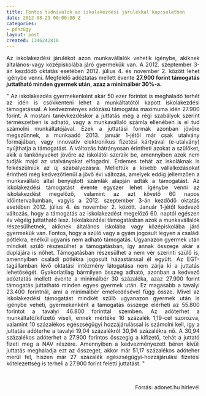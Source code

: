 ```yaml
---
title: Fontos tudnivalók az iskolakezdési járulékkal kapcsolatban
date: 2012-08-29 00:00:00 Z
categories:
- pénzügy
layout: post
created: 1346242810
---
```


<p style="text-align: justify;">Az iskolakezdési járulékot azon munkavállalók vehetik igénybe, akiknek általános-vagy középiskolába járó gyermekük van. A 2012. szeptember 3-án kezdődő oktatás esetében 2012. július 4. és november 2. között lehet igénybe venni. Megfelelő adóztatás mellett évente <strong>27.900 forint támogatás juttatható minden gyermek után, azaz a minimálbér 30%-a.</strong></p><p><!--break--></p><p style="text-align: justify;">" Az iskolakezdés gyermekenként akár 50 ezer forintot is meghaladó terhét az idén is csökkenteni lehet a munkáltatótól kapott iskolakezdési támogatással. A kedvezményes adózású támogatás maximuma idén 27.900 forint. A mostani tanévkezdéskor a juttatás még a régi szabályok szerint természetben is adható, vagy a munkavállaló számla ellenében is el tud számolni munkáltatójával. Ezek a juttatási formák azonban jövőre megszűnnek, a munkaadó 2013. január 1-jétől már csak utalvány formájában, vagy innovatív elektronikus fizetési kártyával (e-utalvány) nyújthatja a támogatást. A változás hátrányosan érintheti azokat a szülőket, akik a tankönyveket jövőre az iskolától szerzik be, amennyiben azok nem tudják majd az utalványokat elfogadni. Érdemes tehát az iskoláknak is felkészülniük az új szabályozásra. Mellettük a kisebb vállalkozásokat érintheti még kedvezőtlenül a jövő évi változás, amelyek eddig jellemzően a munkavállaló által benyújtott számlák alapján adták a támogatást. Az iskolakezdési támogatást évente egyszer lehet igénybe venni az iskolakezdést megelőző, valamint az azt követő 60 napos időintervallumban, vagyis a 2012. szeptember 3-án kezdődő oktatás esetében 2012. július 4. és november 2. között. Január 1-jétől kedvező változás, hogy a támogatás az iskolakezdést megelőző 60. naptól egészen év végéig juttatható lesz. Iskolakezdési támogatásban azok a munkavállalók részesülhetnek, akiknek általános iskolába vagy középiskolába járó gyermekük van. Fontos, hogy a szülő vagy a gyám jogosult legyen a családi pótlékra, enélkül ugyanis nem adható támogatás. Ugyanazon gyermek után mindkét szülő részesülhet a támogatásban, így annak összege akár a duplájára is nőhet. Támogatásban részesülhet a nem vér szerinti szülő is, amennyiben családi pótlékra jogosult házastárssal él együtt. Az EGT-tagállamban lévő oktatási intézmény látogatása nem zárja ki a juttatás lehetőségét. Gyakorlatilag bármilyen összeg adható, azonban a kedvező adóztatás mellett évente a minimálbér 30 százaléka, azaz 27.900 forint támogatás juttatható minden egyes gyermek után. Ez magasabb a tavalyi 23.400 forintnál, ami a minimálbér emelkedésével függ össze. Mivel az iskolakezdési támogatást mindkét szülő ugyanazon gyermek után is igénybe veheti, gyermekenként a támogatás összege elérheti az 55.800 forintot a tavalyi 46.800 forinttal szemben. Az adóterhet a munkáltató/kifizető viseli, ennek mértéke 16 százalék 1,19-cel szorozva, valamint 10 százalékos egészségügyi hozzájárulással is számolni kell, így a juttatás adóterhe a tavalyi 19,04 százalékról 30,94 százalékra nő. A 30,94 százalékos adóterhet a 27.900 forintos összegig a kifizető, tehát a juttató fizeti meg a NAV részére. Amennyiben a kedvezményezett béren kívüli juttatás meghaladja ezt az összeget, akkor már 51,17 százalékos adóteher merül fel, hiszen már 27 százalék egészségügyi-hozzájárulási fizetési kötelezettség is terheli a 27.900 forint feletti juttatást. "</p><p>&nbsp;</p><p style="text-align: right;">Forrás: adonet.hu hírlevél</p>
